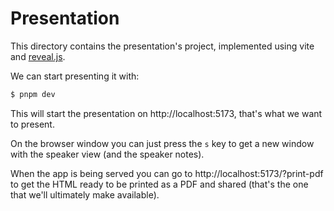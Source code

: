 # Presentation

This directory contains the presentation's project, implemented using vite and [reveal.js](https://revealjs.com/).

We can start presenting it with:

```sh
$ pnpm dev
```

This will start the presentation on http://localhost:5173, that's what we want to present.

On the browser window you can just press the `s` key to get a new window with the speaker view (and the speaker notes).

When the app is being served you can go to http://localhost:5173/?print-pdf to get the HTML ready to be printed
as a PDF and shared (that's the one that we'll ultimately make available).
